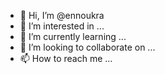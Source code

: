 - 👋 Hi, I’m @ennoukra
- 👀 I’m interested in ...
- 🌱 I’m currently learning ...
- 💞️ I’m looking to collaborate on ...
- 📫 How to reach me ...

<!---
ennoukra/ennoukra is a ✨ special ✨ repository because its `README.md` (this file) appears on your GitHub profile.
You can click the Preview link to take a look at your changes.
--->

